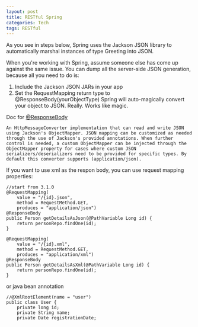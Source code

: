```yaml
---
layout: post
title: RESTful Spring
categories: Tech
tags: RESTful
---
```


As you see in steps below, Spring uses the Jackson JSON library to automatically marshal instances of type Greeting into JSON.
 
When you're working with Spring, assume someone else has come up against the same issue. You can dump all the server-side JSON generation, because all you need to do is:

1. Include the Jackson JSON JARs in your app
2. Set the RequestMapping return type to @ResponseBody(yourObjectType)
Spring will auto-magically convert your object to JSON. Really. Works like magic.

Doc for [@ResponseBody](http://static.springsource.org/spring/docs/3.0.x/spring-framework-reference/html/mvc.html#mvc-ann-responsebody)

```
An HttpMessageConverter implementation that can read and write JSON using Jackson's ObjectMapper. JSON mapping can be customized as needed through the use of Jackson's provided annotations. When further control is needed, a custom ObjectMapper can be injected through the ObjectMapper property for cases where custom JSON serializers/deserializers need to be provided for specific types. By default this converter supports (application/json).
```

If you want to use xml as the respon body, you can use request mapping properties:

```
//start from 3.1.0
@RequestMapping(
    value = "/{id}.json",
    method = RequestMethod.GET,
    produces = "application/json")
@ResponseBody
public Person getDetailsAsJson(@PathVariable Long id) {
    return personRepo.findOne(id);
}

@RequestMapping(
    value = "/{id}.xml",
    method = RequestMethod.GET,
    produces = "application/xml")
@ResponseBody
public Person getDetailsAsXml(@PathVariable Long id) {
    return personRepo.findOne(id);
}
```

or java bean annotation

```
//@XmlRootElement(name = "user")
public class User {
	private long id;
	private String name;
	private Date registrationDate;
```
